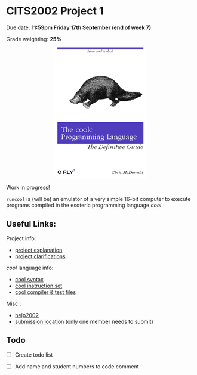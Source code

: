 # CITS2002 Project 1

Due date: **11:59pm Friday 17th September (end of week 7)**

Grade weighting: **25%**

<p align="center">
  <img src="coolbook.png" width="250px" height="350"/>
</p>

Work in progress!

`runcool` is (will be) an emulator of a very simple 16-bit computer to execute programs compiled in the esoteric programming language *cool*.


## Useful Links:

Project info:
 + [project explanation](http://teaching.csse.uwa.edu.au/units/CITS2002/projects/project1.php)
 + [project clarifications](http://teaching.csse.uwa.edu.au/units/CITS2002/projects/project1-clarifications.php)

*cool* language info:
 + [cool syntax](http://teaching.csse.uwa.edu.au/units/CITS2002/projects/coolsyntax.php)
 + [cool instruction set](http://teaching.csse.uwa.edu.au/units/CITS2002/projects/coolinstructions.php)
 + [cool compiler & test files](https://secure.csse.uwa.edu.au/run/coolc)

Misc.: 
 + [help2002](https://secure.csse.uwa.edu.au/run/help2002)
 + [submission location](https://secure.csse.uwa.edu.au/run/cssubmit) (only one member needs to submit)

## Todo

 + [ ] Create todo list
 + [ ] Add name and student numbers to code comment

